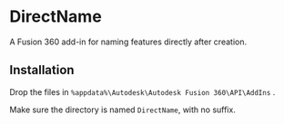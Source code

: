 # DirectName

A Fusion 360 add-in for naming features directly after creation.

## Installation
Drop the files in `%appdata%\Autodesk\Autodesk Fusion 360\API\AddIns` .

Make sure the directory is named `DirectName`, with no suffix.


